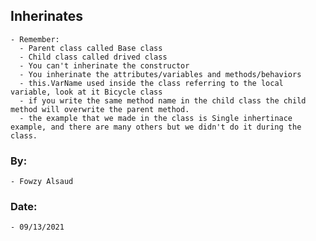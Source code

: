 ## Inherinates 
    - Remember:
      - Parent class called Base class
      - Child class called drived class
      - You can't inherinate the constructor 
      - You inherinate the attributes/variables and methods/behaviors 
      - this.VarName used inside the class referring to the local variable, look at it Bicycle class
      - if you write the same method name in the child class the child method will overwrite the parent method.
      - the example that we made in the class is Single inhertinace example, and there are many others but we didn't do it during the class.

### By:
    - Fowzy Alsaud
### Date:
    - 09/13/2021
